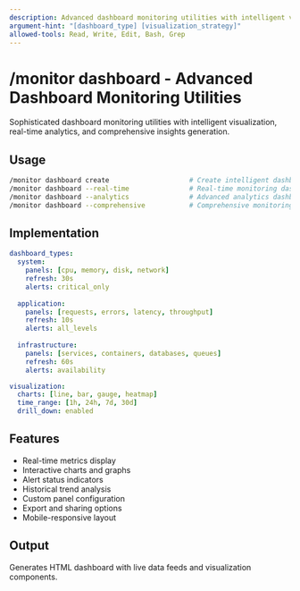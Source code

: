 ```yaml
---
description: Advanced dashboard monitoring utilities with intelligent visualization, real-time analytics, and comprehensive insights
argument-hint: "[dashboard_type] [visualization_strategy]"
allowed-tools: Read, Write, Edit, Bash, Grep
---
```


# /monitor dashboard - Advanced Dashboard Monitoring Utilities

Sophisticated dashboard monitoring utilities with intelligent visualization, real-time analytics, and comprehensive insights generation.

## Usage
```bash
/monitor dashboard create                    # Create intelligent dashboards
/monitor dashboard --real-time               # Real-time monitoring dashboards
/monitor dashboard --analytics               # Advanced analytics dashboards
/monitor dashboard --comprehensive           # Comprehensive monitoring visualization
```

## Implementation
```yaml
dashboard_types:
  system:
    panels: [cpu, memory, disk, network]
    refresh: 30s
    alerts: critical_only
  
  application:
    panels: [requests, errors, latency, throughput]
    refresh: 10s
    alerts: all_levels
  
  infrastructure:
    panels: [services, containers, databases, queues]
    refresh: 60s
    alerts: availability

visualization:
  charts: [line, bar, gauge, heatmap]
  time_range: [1h, 24h, 7d, 30d]
  drill_down: enabled
```

## Features
- Real-time metrics display
- Interactive charts and graphs
- Alert status indicators
- Historical trend analysis
- Custom panel configuration
- Export and sharing options
- Mobile-responsive layout

## Output
Generates HTML dashboard with live data feeds and visualization components.